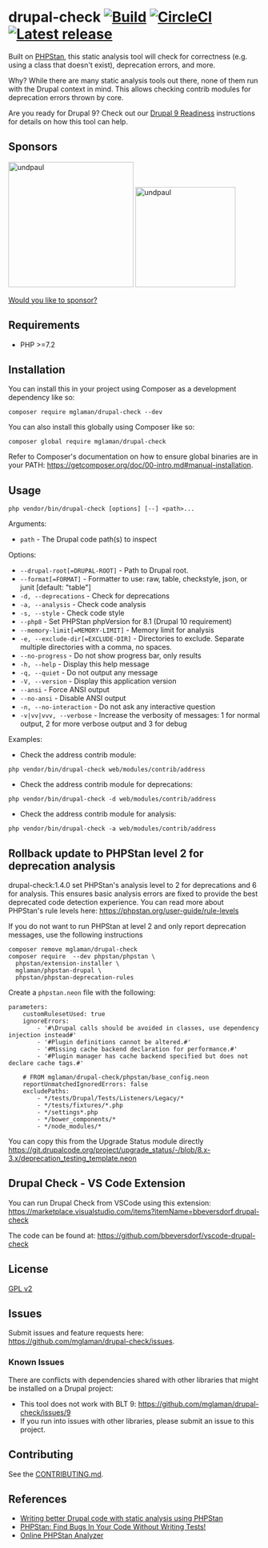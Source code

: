 # drupal-check [![Build](https://github.com/mglaman/drupal-check/actions/workflows/php.yml/badge.svg)](https://github.com/mglaman/drupal-check/actions/workflows/php.yml) [![CircleCI](https://circleci.com/gh/mglaman/drupal-check.svg?style=svg)](https://circleci.com/gh/mglaman/drupal-check) [![Latest release](https://img.shields.io/github/release/mglaman/drupal-check.svg)](https://github.com/mglaman/drupal-check/releases/latest)

Built on [PHPStan](https://github.com/phpstan/phpstan), this static analysis tool will check for correctness (e.g. using a class that doesn't exist), deprecation errors, and more.

Why? While there are many static analysis tools out there, none of them run with the Drupal context in mind. This allows checking contrib modules for deprecation errors thrown by core.

Are you ready for Drupal 9? Check out our [Drupal 9 Readiness](https://github.com/mglaman/drupal-check/wiki/Drupal-9-Readiness) instructions for details on how this tool can help.

## Sponsors

<a href="https://www.undpaul.de/"><img src="https://www.undpaul.de/themes/custom/undpaul3/logo.svg" alt="undpaul" width="250" /></a> <a href="https://www.optasy.com/"><img src="https://www.optasy.com/images/logo.svg" alt="undpaul" width="200" /></a>

[Would you like to sponsor?](https://github.com/sponsors/mglaman)

## Requirements

* PHP >=7.2

## Installation

You can install this in your project using Composer as a development dependency like so:

```
composer require mglaman/drupal-check --dev
```

You can also install this globally using Composer like so:

```
composer global require mglaman/drupal-check
```

Refer to Composer's documentation on how to ensure global binaries are in your PATH: https://getcomposer.org/doc/00-intro.md#manual-installation.

## Usage

```
php vendor/bin/drupal-check [options] [--] <path>...
```
Arguments:
* `path` - The Drupal code path(s) to inspect

Options:
* `--drupal-root[=DRUPAL-ROOT]` - Path to Drupal root.
* `--format[=FORMAT]` - Formatter to use: raw, table, checkstyle, json, or junit [default: "table"]
* `-d, --deprecations` - Check for deprecations
* `-a, --analysis` - Check code analysis
* `-s, --style` - Check code style
* `--php8` - Set PHPStan phpVersion for 8.1 (Drupal 10 requirement)
* `--memory-limit[=MEMORY-LIMIT]` - Memory limit for analysis
* `-e, --exclude-dir[=EXCLUDE-DIR]` - Directories to exclude. Separate multiple directories with a comma, no spaces.
* `--no-progress` - Do not show progress bar, only results
* `-h, --help` - Display this help message
* `-q, --quiet` - Do not output any message
* `-V, --version` - Display this application version
* `--ansi` - Force ANSI output
* `--no-ansi` - Disable ANSI output
* `-n, --no-interaction` - Do not ask any interactive question
* `-v|vv|vvv, --verbose` - Increase the verbosity of messages: 1 for normal output, 2 for more verbose output and 3 for debug

Examples:

* Check the address contrib module:

```
php vendor/bin/drupal-check web/modules/contrib/address
```

* Check the address contrib module for deprecations:

```
php vendor/bin/drupal-check -d web/modules/contrib/address
```

* Check the address contrib module for analysis:

```
php vendor/bin/drupal-check -a web/modules/contrib/address
```

## Rollback update to PHPStan level 2 for deprecation analysis

drupal-check:1.4.0 set PHPStan's analysis level to 2 for deprecations and 6 for analysis. This ensures basic analysis
errors are fixed to provide the best deprecated code detection experience. You can read more about PHPStan's rule
levels here: https://phpstan.org/user-guide/rule-levels

If you do not want to run PHPStan at level 2 and only report deprecation messages, use the following instructions

```shell
composer remove mglaman/drupal-check
composer require  --dev phpstan/phpstan \
  phpstan/extension-installer \
  mglaman/phpstan-drupal \
  phpstan/phpstan-deprecation-rules
```

Create a `phpstan.neon` file with the following:

```neon
parameters:
	customRulesetUsed: true
	ignoreErrors:
		- '#\Drupal calls should be avoided in classes, use dependency injection instead#'
		- '#Plugin definitions cannot be altered.#'
		- '#Missing cache backend declaration for performance.#'
		- '#Plugin manager has cache backend specified but does not declare cache tags.#'

	# FROM mglaman/drupal-check/phpstan/base_config.neon
	reportUnmatchedIgnoredErrors: false
	excludePaths:
		- */tests/Drupal/Tests/Listeners/Legacy/*
		- */tests/fixtures/*.php
		- */settings*.php
		- */bower_components/*
		- */node_modules/*
```

You can copy this from the Upgrade Status module directly https://git.drupalcode.org/project/upgrade_status/-/blob/8.x-3.x/deprecation_testing_template.neon

## Drupal Check - VS Code Extension

You can run Drupal Check from VSCode using this extension: https://marketplace.visualstudio.com/items?itemName=bbeversdorf.drupal-check

The code can be found at: https://github.com/bbeversdorf/vscode-drupal-check

## License

[GPL v2](LICENSE.txt)

## Issues

Submit issues and feature requests here: https://github.com/mglaman/drupal-check/issues.

### Known Issues

There are conflicts with dependencies shared with other libraries that might be installed on a Drupal project:

* This tool does not work with BLT 9: https://github.com/mglaman/drupal-check/issues/9
* If you run into issues with other libraries, please submit an issue to this project.

## Contributing

See the [CONTRIBUTING.md](CONTRIBUTING.md).

## References

* [Writing better Drupal code with static analysis using PHPStan](https://glamanate.com/blog/writing-better-drupal-code-static-analysis-using-phpstan)
* [PHPStan: Find Bugs In Your Code Without Writing Tests!](https://medium.com/@ondrejmirtes/phpstan-2939cd0ad0e3)
* [Online PHPStan Analyzer](https://phpstan.org/)

